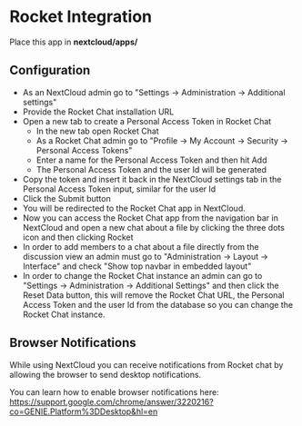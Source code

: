 # Rocket Integration
Place this app in **nextcloud/apps/**

## Configuration
- As an NextCloud admin go to "Settings -> Administration -> Additional settings"
- Provide the Rocket Chat installation URL
- Open a new tab to create a Personal Access Token in Rocket Chat
    - In the new tab open Rocket Chat
    - As a Rocket Chat admin go to "Profile -> My Account -> Security -> Personal Access Tokens"
    - Enter a name for the Personal Access Token and then hit Add
    - The Personal Access Token and the user Id will be generated 
- Copy the token and insert it back in the NextCloud settings tab in the Personal Access Token input, similar for the user Id
- Click the Submit button
- You will be redirected to the Rocket Chat app in NextCloud.
- Now you can access the Rocket Chat app from the navigation bar in NextCloud and open a new chat about a file by clicking the three dots icon and then clicking Rocket
- In order to add members to a chat about a file directly from the discussion view an admin must go to "Administration -> Layout -> Interface" and check "Show top navbar in embedded layout"  
- In order to change the Rocket Chat instance an admin can go to "Settings -> Administration -> Additional Settings" and then click the Reset Data button, this will remove the Rocket Chat URL, the Personal Access Token and the user Id from the database so you can change the Rocket Chat instance.

## Browser Notifications
While using NextCloud you can receive notifications from Rocket chat by allowing the browser to send desktop notifications.

You can learn how to enable browser notifications here: https://support.google.com/chrome/answer/3220216?co=GENIE.Platform%3DDesktop&hl=en
